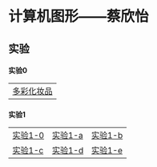 <html>
	<head>
		<meta charset="utf-8">
	</head>
	<h1>计算机图形——蔡欣怡</h1>
		<h2>实验</h2>
	<h4>实验0
		<table>
	    <tr>
		    <td>
			    <a href="1.html">多彩化妆品</a>
		    </td>
	    </tr>
</table>
	</h4>
	<h4>实验1
    <table>
	    <tr>
		    <td>
			    <a href="chap01.html">实验1-0</a>
		    </td>
		    <td>
			    <a href="chap-a.html">实验1-a</a>
		    </td>
		    <td>
			    <a href="chap-b.html">实验1-b</a>
		    </td>
	    </tr>
	    <tr>
		    <td>
			    <a href="chap-c.html">实验1-c</a>
		    </td>
		    <td>
			    <a href="chap-d.html">实验1-d</a>
		    </td>
		     <td>
			    <a href="chap-e.html">实验1-e</a>
		    </td>
	    </tr>
</table>
</h4>

</html>
